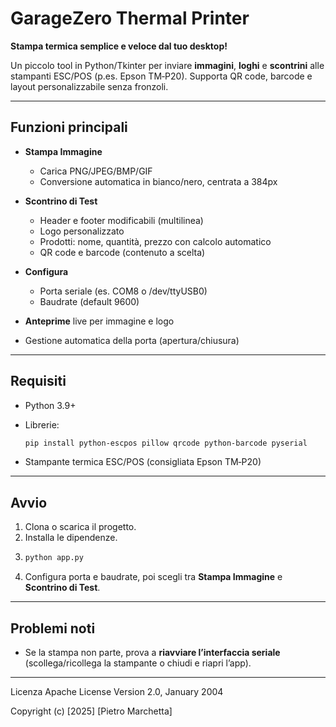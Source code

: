 # GarageZero Thermal Printer

**Stampa termica semplice e veloce dal tuo desktop!**

Un piccolo tool in Python/Tkinter per inviare **immagini**, **loghi** e **scontrini** alle stampanti ESC/POS (p.es. Epson TM‑P20). Supporta QR code, barcode e layout personalizzabile senza fronzoli.

---

## Funzioni principali

* **Stampa Immagine**

  * Carica PNG/JPEG/BMP/GIF
  * Conversione automatica in bianco/nero, centrata a 384px
* **Scontrino di Test**

  * Header e footer modificabili (multilinea)
  * Logo personalizzato
  * Prodotti: nome, quantità, prezzo con calcolo automatico
  * QR code e barcode (contenuto a scelta)
* **Configura**

  * Porta seriale (es. COM8 o /dev/ttyUSB0)
  * Baudrate (default 9600)
* **Anteprime** live per immagine e logo
* Gestione automatica della porta (apertura/chiusura)

---

## Requisiti

* Python 3.9+
* Librerie:

  ```bash
  pip install python-escpos pillow qrcode python-barcode pyserial
  ```
* Stampante termica ESC/POS (consigliata Epson TM‑P20)

---

## Avvio

1. Clona o scarica il progetto.
2. Installa le dipendenze.
3. ```bash
   python app.py
   ```
4. Configura porta e baudrate, poi scegli tra **Stampa Immagine** e **Scontrino di Test**.

---

## Problemi noti

* Se la stampa non parte, prova a **riavviare l’interfaccia seriale** (scollega/ricollega la stampante o chiudi e riapri l’app).

---

Licenza
Apache License Version 2.0, January 2004

Copyright (c) [2025] [Pietro Marchetta]
